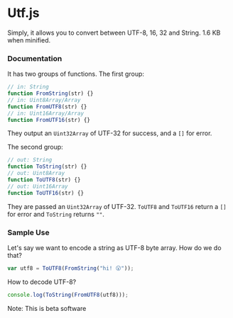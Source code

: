 # Utf.js

Simply, it allows you to convert between UTF-8, 16, 32 and String. 1.6 KB when minified.

### Documentation

It has two groups of functions. The first group:

```javascript
// in: String
function FromString(str) {}
// in: Uint8Array/Array
function FromUTF8(str) {}
// in: Uint16Array/Array
function FromUTF16(str) {}
```

They output an `Uint32Array` of UTF-32 for success, and a `[]` for error.

The second group:

```javascript
// out: String
function ToString(str) {}
// out: Uint8Array
function ToUTF8(str) {}
// out: Uint16Array
function ToUTF16(str) {}
```

They are passed an `Uint32Array` of UTF-32. `ToUTF8` and `ToUTF16` return a `[]` for error and `ToString` returns `""`.

### Sample Use

Let's say we want to encode a string as UTF-8 byte array. How do we do that?

```javascript
var utf8 = ToUTF8(FromString("hi! 😮"));
```

How to decode UTF-8?

```javascript
console.log(ToString(FromUTF8(utf8)));
```

Note: This is beta software
